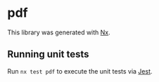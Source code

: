 # pdf

This library was generated with [Nx](https://nx.dev).

## Running unit tests

Run `nx test pdf` to execute the unit tests via [Jest](https://jestjs.io).
